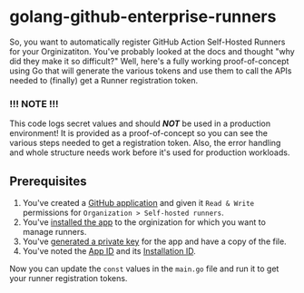 # golang-github-enterprise-runners

So, you want to automatically register GitHub Action Self-Hosted Runners for your Orginizatiton. You've probably looked at the docs and thought "why did they make it so difficult?" Well, here's a fully working proof-of-concept using Go that will generate the various tokens and use them to call the APIs needed to (finally) get a Runner registration token. 

### !!! NOTE !!! 
This code logs secret values and should ***NOT*** be used in a production environment! It is provided as a proof-of-concept so you can see the various steps needed to get a registration token. Also, the error handling and whole structure needs work before it's used for production workloads. 

## Prerequisites
1. You've created a [GitHub application](https://docs.github.com/en/developers/apps/building-github-apps/creating-a-github-app) and given it `Read & Write` permissions for `Organization > Self-hosted runners`. 
2. You've [installed the app](https://docs.github.com/en/enterprise-server@3.4/developers/apps/managing-github-apps/installing-github-apps) to the orginization for which you want to manage runners. 
3. You've [generated a private key](https://docs.github.com/en/developers/apps/building-github-apps/authenticating-with-github-apps#generating-a-private-key) for the app and have a copy of the file. 
4. You've noted the [App ID](https://docs.github.com/en/developers/apps/building-github-apps/authenticating-with-github-apps#authenticating-as-a-github-app) and its [Installation ID](https://docs.github.com/en/rest/orgs/orgs#list-app-installations-for-an-organization). 

Now you can update the `const` values in the `main.go` file and run it to get your runner registration tokens. 
